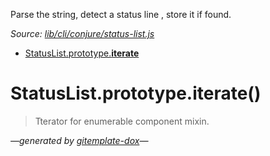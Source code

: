 Parse the string, detect a status line , store it if found.


_Source: [lib/cli/conjure/status-list.js](../lib/cli/conjure/status-list.js)_

- [StatusList.prototype.__iterate__](#statuslistprototype__iterate__)

# StatusList.prototype.__iterate__()

> Tterator for enumerable component mixin.

_&mdash;generated by [gitemplate-dox](https://github.com/codeactual/gitemplate-dox)&mdash;_

